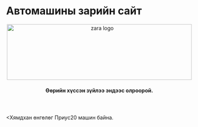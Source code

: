 # Автомашины зарийн сайт
<html>
<header>
  <img src="https://user-images.githubusercontent.com/79790495/109424011-dec41f00-7a1c-11eb-9486-649c285be086.jpg" width="500" height="150" alt = "zara logo"/>
  <h4>Өөрийн хүссэн зүйлээ эндээс олроорой.<h4>
</header>
<body>
  <Хямдхан өнгөлөг Приус20 машин байна.

